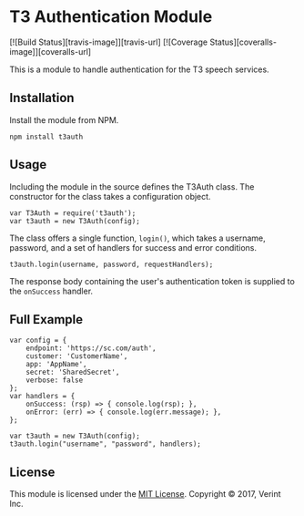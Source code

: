 ﻿# T3 Authentication Module

[![Build Status][travis-image]][travis-url] [![Coverage Status][coveralls-image]][coveralls-url]

This is a module to handle authentication for the T3 speech services.

## Installation

Install the module from NPM.

    npm install t3auth

## Usage

Including the module in the source defines the T3Auth class.  The constructor
for the class takes a configuration object.

    var T3Auth = require('t3auth');
    var t3auth = new T3Auth(config);

The class offers a single function, `login()`, which takes a username,
password, and a set of handlers for success and error conditions.

    t3auth.login(username, password, requestHandlers);

The response body containing the user's authentication token is supplied to
the `onSuccess` handler.

## Full Example

    var config = {
        endpoint: 'https://sc.com/auth',
        customer: 'CustomerName',
        app: 'AppName',
        secret: 'SharedSecret',
        verbose: false
    };
    var handlers = {
        onSuccess: (rsp) => { console.log(rsp); },
        onError: (err) => { console.log(err.message); },
    };

    var t3auth = new T3Auth(config);
    t3auth.login("username", "password", handlers);

## License

This module is licensed under the [MIT License](https://opensource.org/licenses/MIT).
Copyright &copy; 2017, Verint Inc.
